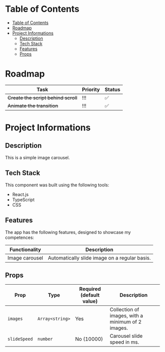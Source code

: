 # Table of Contents

- [Table of Contents](#table-of-contents)
- [Roadmap](#roadmap)
- [Project Informations](#project-informations)
  - [Description](#description)
  - [Tech Stack](#tech-stack)
  - [Features](#features)
  - [Props](#props)

# Roadmap

| Task                                | Priority | Status |
| ----------------------------------- | -------- | ------ |
| ~~Create the script behind scroll~~ | !!!      | ✅     |
| ~~Animate the transition~~          | !!!      | ✅     |

# Project Informations

## Description

This is a simple image carousel.

## Tech Stack

This component was built using the following tools:

- React.js
- TypeScript
- CSS

## Features

The app has the following features, designed to showcase my competences:

| Functionality  | Description                                   |
| -------------- | --------------------------------------------- |
| Image carousel | Automatically slide image on a regular basis. |

## Props

| Prop         | Type            | Required (default value) | Description                                       |
| ------------ | --------------- | ------------------------ | ------------------------------------------------- |
| `images`     | `Array<string>` | Yes                      | Collection of images, with a minimum of 2 images. |
| `slideSpeed` | `number`        | No (10000)               | Carousel slide speed in ms.                       |
